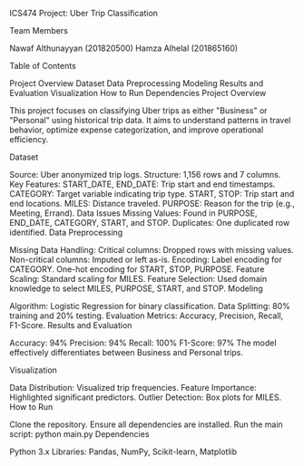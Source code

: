ICS474 Project: Uber Trip Classification

Team Members

Nawaf Althunayyan (201820500)
Hamza Alhelal (201865160)

Table of Contents

Project Overview
Dataset
Data Preprocessing
Modeling
Results and Evaluation
Visualization
How to Run
Dependencies
Project Overview

This project focuses on classifying Uber trips as either "Business" or "Personal" using historical trip data. It aims to understand patterns in travel behavior, optimize expense categorization, and improve operational efficiency.

Dataset

Source: Uber anonymized trip logs.
Structure: 1,156 rows and 7 columns.
Key Features:
START_DATE, END_DATE: Trip start and end timestamps.
CATEGORY: Target variable indicating trip type.
START, STOP: Trip start and end locations.
MILES: Distance traveled.
PURPOSE: Reason for the trip (e.g., Meeting, Errand).
Data Issues
Missing Values: Found in PURPOSE, END_DATE, CATEGORY, START, and STOP.
Duplicates: One duplicated row identified.
Data Preprocessing

Missing Data Handling:
Critical columns: Dropped rows with missing values.
Non-critical columns: Imputed or left as-is.
Encoding:
Label encoding for CATEGORY.
One-hot encoding for START, STOP, PURPOSE.
Feature Scaling:
Standard scaling for MILES.
Feature Selection:
Used domain knowledge to select MILES, PURPOSE, START, and STOP.
Modeling

Algorithm: Logistic Regression for binary classification.
Data Splitting: 80% training and 20% testing.
Evaluation Metrics: Accuracy, Precision, Recall, F1-Score.
Results and Evaluation

Accuracy: 94%
Precision: 94%
Recall: 100%
F1-Score: 97%
The model effectively differentiates between Business and Personal trips.

Visualization

Data Distribution: Visualized trip frequencies.
Feature Importance: Highlighted significant predictors.
Outlier Detection: Box plots for MILES.
How to Run

Clone the repository.
Ensure all dependencies are installed.
Run the main script:
python main.py
Dependencies

Python 3.x
Libraries: Pandas, NumPy, Scikit-learn, Matplotlib
